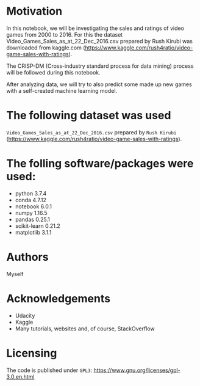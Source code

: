 # Motivation

In this notebook, we will be investigating the sales and ratings of video games from 2000 to 2016. For this the dataset Video_Games_Sales_as_at_22_Dec_2016.csv prepared by Rush Kirubi was downloaded from kaggle.com (https://www.kaggle.com/rush4ratio/video-game-sales-with-ratings).

The CRISP-DM (Cross-industry standard process for data mining) process will be followed during this notebook.

After analyzing data, we will try to also predict some made up new games with a self-created machine learning model.

# The following dataset was used
`Video_Games_Sales_as_at_22_Dec_2016.csv` prepared by `Rush Kirubi` (https://www.kaggle.com/rush4ratio/video-game-sales-with-ratings).

# The folling software/packages were used:
* python 3.7.4
* conda 4.7.12
* notebook 6.0.1
* numpy 1.16.5
* pandas 0.25.1
* scikit-learn 0.21.2
* matplotlib 3.1.1

# Authors
Myself

# Acknowledgements
* Udacity
* Kaggle
* Many tutorials, websites and, of course, StackOverflow

# Licensing
The code is published under `GPL3`: https://www.gnu.org/licenses/gpl-3.0.en.html
